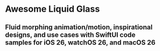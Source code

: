 # Awesome Liquid Glass

## Fluid morphing animation/motion, inspirational designs, and use cases with SwiftUI code samples for iOS 26, watchOS 26, and macOS 26

